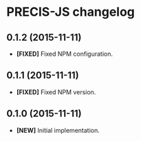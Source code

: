 # PRECIS-JS changelog

## 0.1.2 (2015-11-11)

- **[FIXED]** Fixed NPM configuration.

## 0.1.1 (2015-11-11)

- **[FIXED]** Fixed NPM version.

## 0.1.0 (2015-11-11)

- **[NEW]** Initial implementation.

